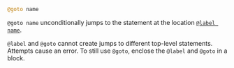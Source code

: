 ```julia
@goto name
```

`@goto name` unconditionally jumps to the statement at the location [`@label name`](@ref).

`@label` and `@goto` cannot create jumps to different top-level statements. Attempts cause an error. To still use `@goto`, enclose the `@label` and `@goto` in a block.
